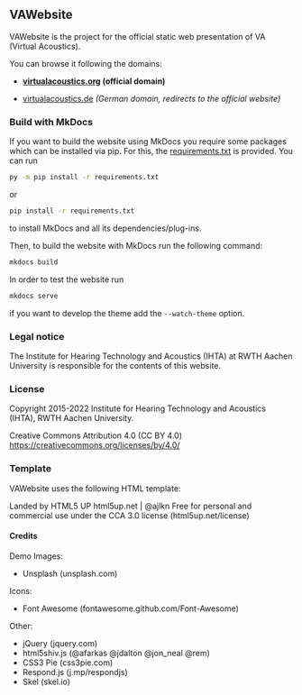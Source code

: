 ## VAWebsite

VAWebsite is the project for the official static web presentation of VA (Virtual Acoustics).

You can browse it following the domains:

 - **[virtualacoustics.org](http://www.virtualacoustics.org) (official domain)**
 
 - [virtualacoustics.de](http://www.virtualacoustics.de) *(German domain, redirects to the official website)*

### Build with MkDocs

If you want to build the website using MkDocs you require some packages which can be installed via pip.
For this, the [requirements.txt](requirements.txt) is provided.
You can run

``` cmd
py -m pip install -r requirements.txt
```

or

``` cmd
pip install -r requirements.txt
```

to install MkDocs and all its dependencies/plug-ins.

Then, to build the website with MkDocs run the following command:

``` cmd
mkdocs build
```

In order to test the website run

``` cmd
mkdocs serve
```

if you want to develop the theme add the `--watch-theme` option.



### Legal notice

The Institute for Hearing Technology and Acoustics (IHTA) at RWTH Aachen University is responsible for the contents of this website.


### License

Copyright 2015-2022 Institute for Hearing Technology and Acoustics (IHTA), RWTH Aachen University.

Creative Commons Attribution 4.0 (CC BY 4.0)
https://creativecommons.org/licenses/by/4.0/


### Template

VAWebsite uses the following HTML template:

Landed by HTML5 UP
html5up.net | @ajlkn
Free for personal and commercial use under the CCA 3.0 license (html5up.net/license)

#### Credits

Demo Images:
 - Unsplash (unsplash.com)

Icons:
 - Font Awesome (fontawesome.github.com/Font-Awesome)

Other:
 - jQuery (jquery.com)
 - html5shiv.js (@afarkas @jdalton @jon_neal @rem)
 - CSS3 Pie (css3pie.com)
 - Respond.js (j.mp/respondjs)
 - Skel (skel.io)